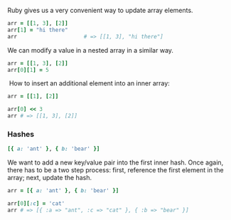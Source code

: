 Ruby gives us a very convenient way to update array elements.

```ruby
arr = [[1, 3], [2]]
arr[1] = "hi there"
arr                     # => [[1, 3], "hi there"]
```

We can modify a value in a nested array in a similar way.

```ruby
arr = [[1, 3], [2]]
arr[0][1] = 5
```

 How to insert an additional element into an inner array:

```ruby
arr = [[1], [2]]

arr[0] << 3
arr # => [[1, 3], [2]]
```

### Hashes

```ruby
[{ a: 'ant' }, { b: 'bear' }]
```

We want to add a new key/value pair into the first inner hash. Once again, there has to be a two step process: first, reference the first element in the array; next, update the hash.

```ruby
arr = [{ a: 'ant' }, { b: 'bear' }]

arr[0][:c] = 'cat'
arr # => [{ :a => "ant", :c => "cat" }, { :b => "bear" }]
```


